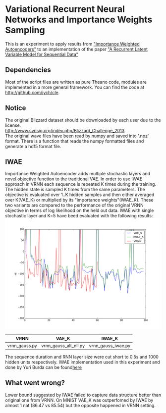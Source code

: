 # Variational Recurrent Neural Networks and Importance Weights Sampling
This is an experiment to apply results from ["Importance Weighted Autoencoders"](http://arxiv.org/abs/1509.00519) to an  implementation of the paper ["A Recurrent Latent Variable Model for Sequential Data"](http://arxiv.org/abs/1506.02216)

Dependencies
------------
Most of the script files are written as pure Theano code, modules are implemented in a more general framework.
You can find the code at http://github.com/jych/cle.

Notice
------
The original Blizzard dataset should be downloaded by each user due to the license.<br>
http://www.synsig.org/index.php/Blizzard_Challenge_2013<br>
The original wave files have been read by numpy and saved into '.npz' format.
There is a function that reads the numpy formatted files and generate a hdf5 format file.

IWAE
----
Importance Weighted Autoencoder adds multiple stochastic layers and novel objective function to the traditional VAE. In order to use IWAE approach in VRNN each sequence is repeated K times during the training. The hidden state is sampled K times from the same parameters. The objective is evaluated over 1..K hidden samples and then either averaged over K(VAE_K) or multiplied by its "importance weights"(IWAE_K). These two variants are compared to the performance of the original VRNN objective in terms of log likelihood on the held out data. IWAE with single stochastic layer and K=5 have beed evaluated with the following results:
![VRNN vs IWAE_K vs VAE_K](https://github.com/szcom/nips2015_vrnn/raw/master/recon.png)

VRNN | VAE_K | IWAE_K
----|-----|------
vrnn_gauss.py | vrnn_gauss_alt_nll.py | vrnn_gauss_iwae.py

The sequence duration and RNN layer size were cut short to 0.5s and 1000 hidden units respectively. IWAE implementation used in this experiment and done by Yuri Burda can be found[here](https://github.com/yburda/iwae/blob/master/iwae.py)

What went wrong?
----------------
Lower bound suggested by IWAE failed to capture data structure better than original one from VRNN. On MNIST VAE_K was outperfomed by IWAE by almost 1 nat (86.47 vs 85.54) but the opposite happened in VRNN setting. 

